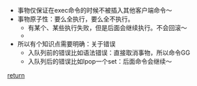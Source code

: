 * 事物仅保证在exec命令的时候不被插入其他客户端命令～
* 事物原子性：要么全执行，要么全不执行。
    * 有某个、某些执行失败，但是后面会继续执行。不会回滚～
    * 
* 所以有个知识点需要明确：关于错误
    * 入队列前的错误比如语法错误：直接取消事物，所以命令GG
    * 入队列后的错误比如lpop一个set：后面命令会继续～






[return](README.md)